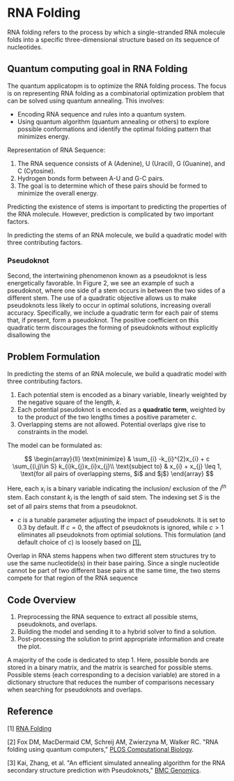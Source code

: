 # RNA Folding

RNA folding refers to the process by which a single-stranded RNA molecule folds into a specific three-dimensional structure based on its sequence of nucleotides.

## Quantum computing goal in RNA Folding

The quantum applicatopm is to optimize the RNA folding process. The focus is on representing RNA folding as a combinatorial optimization problem that can be solved using quantum annealing. This involves:

*   Encoding RNA sequence and rules into a quantum system.
*   Using quantum algorithm (quantum annealing or others) to explore possible conformations and identify the optimal folding pattern that minimizes energy.


Representation of RNA Sequence:

1.  The RNA sequence consists of A (Adenine), U (Uracil), G (Guanine), and C (Cytosine).
2.  Hydrogen bonds form between A-U and G-C pairs.
3.  The goal is to determine which of these pairs should be formed to minimize the overall energy.

Predicting the existence of stems is important to predicting the properties of the RNA molecule. However, prediction is complicated by two important factors.

In predicting the stems of an RNA molecule, we build a quadratic model with three contributing factors.


### Pseudoknot
Second, the intertwining phenomenon known as a pseudoknot is less energetically favorable. In Figure 2, we see an example of such a pseudoknot, where one side of a stem occurs in between the two sides of a different stem. The use of a quadratic objective allows us to make pseudoknots less likely to occur in optimal solutions, increasing overall accuracy. Specifically, we include a quadratic term for each pair of stems that, if present, form a pseudoknot. The positive coefficient on this quadratic term discourages the forming of pseudoknots without explicitly disallowing the

## Problem Formulation
In predicting the stems of an RNA molecule, we build a quadratic model with three contributing factors.

1.  Each potential stem is encoded as a binary variable, linearly weighted by the negative square of the length, $k$.
2.  Each potential pseudoknot is encoded as a **quadratic term**, weighted by to the product of the two lengths times a positive parameter $c$.
3.  Overlapping stems are not allowed. Potential overlaps give rise to constraints in the model.

The model can be formulated as:

$$
\begin{array}{ll}
\text{minimize} & \sum_{i} -k_{i}^{2}x_{i} + c \sum_{(i,j)\in S} k_{i}k_{j}x_{i}x_{j}\\
\text{subject to} & x_{i} + x_{j} \leq 1, \text{for all pairs of overlapping stems, $i$ and $j$}
\end{array}
$$

Here, each $x_{i}$ is a binary variable indicating the inclusion/ exclusion of the $i^{th}$ stem. Each constant $k_{i}$ is the length of said stem. The indexing set $S$ is the set of all pairs stems that from a pseudoknot. 
-   $c$ is a tunable parameter adjusting the impact of pseudoknots. It is set to $0.3$ by default. If $c=0$, the affect of pseudoknots is ignored, while $c>1$ eliminates all pseudoknots from optimial solutions. This formulation (and default choice of $c$) is loosely based on [[1].](../../Projs/Projs_Opt/Proj_RNA_Folding.md#reference)

Overlap in RNA stems happens when two different stem structures try to use the same nucleotide(s) in their base pairing. Since a single nucleotide cannot be part of two different base pairs at the same time, the two stems compete for that region of the RNA sequence

## Code Overview 

1.  Preprocessing the RNA sequence to extract all possible stems, pseudoknots, and overlaps.
2.  Building the model and sending it to a hybrid solver to find a solution.
3.  Post-processing the solution to print appropriate information and create the plot.

A majority of the code is dedicated to step 1. Here, possible bonds are stored in a binary matrix, and the matrix is searched for possible stems. Possible stems (each corresponding to a decision variable) are stored in a dictionary structure that reduces the number of comparisons necessary when searching for pseudoknots and overlaps.

## Reference

[1] [RNA Folding](https://cloud.dwavesys.com/leap/examples/416822653)

[2] Fox DM, MacDermaid CM, Schreij AM, Zwierzyna M, Walker RC. "RNA folding using quantum computers," [PLOS Computational Biology](https://journals.plos.org/ploscompbiol/article?id=10.1371/journal.pcbi.1010032).

[3] Kai, Zhang, et al. "An efficient simulated annealing algorithm for the RNA secondary structure prediction with Pseudoknots," [BMC Genomics](https://bmcgenomics.biomedcentral.com/articles/10.1186/s12864-019-6300-2).
